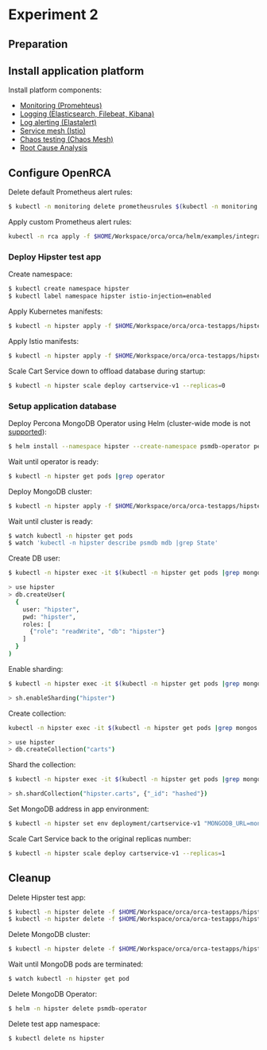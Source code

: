 # Experiment 2

## Preparation

## Install application platform

Install platform components:

- [Monitoring (Promehteus)](prometheus.md)
- [Logging (Elasticsearch, Filebeat, Kibana)](efk.md)
- [Log alerting (Elastalert)](elastlaert.md)
- [Service mesh (Istio)](istio.md)
- [Chaos testing (Chaos Mesh)](chaos-mesh.md)
- [Root Cause Analysis](orca.md)

## Configure OpenRCA

Delete default Prometheus alert rules:

```bash
$ kubectl -n monitoring delete prometheusrules $(kubectl -n monitoring get prometheusrules |awk '{print $1}')
```

Apply custom Prometheus alert rules:

```bash
kubectl -n rca apply -f $HOME/Workspace/orca/orca/helm/examples/integrations/prometheus/rules.yaml
```

### Deploy Hipster test app

Create namespace:

```bash
$ kubectl create namespace hipster
$ kubectl label namespace hipster istio-injection=enabled
```

Apply Kubernetes manifests:

```bash
$ kubectl -n hipster apply -f $HOME/Workspace/orca/orca-testapps/hipster/kubernetes-manifests.yaml
```

Apply Istio manifests:

```bash
$ kubectl -n hipster apply -f $HOME/Workspace/orca/orca-testapps/hipster/istio-manifests.yaml
```

Scale Cart Service down to offload database during startup:

```bash
$ kubectl -n hipster scale deploy cartservice-v1 --replicas=0
```

### Setup application database

Deploy Percona MongoDB Operator using Helm (cluster-wide mode is not [supported](https://jira.percona.com/browse/K8SPSMDB-203)):

```bash
$ helm install --namespace hipster --create-namespace psmdb-operator percona/psmdb-operator --version 1.9.0 --set nodeSelector.role=exp-subject
```

Wait until operator is ready:

```bash
$ kubectl -n hipster get pods |grep operator
```

Deploy MongoDB cluster:

```bash
$ kubectl -n hipster apply -f $HOME/Workspace/orca/orca-testapps/hipster/mongodb-manifests.yaml
```

Wait until cluster is ready:

```bash
$ watch kubectl -n hipster get pods
$ watch 'kubectl -n hipster describe psmdb mdb |grep State'
```

Create DB user:

```bash
$ kubectl -n hipster exec -it $(kubectl -n hipster get pods |grep mongos |head -n1 |awk '{print $1}') -- mongo -u userAdmin -p userAdmin123456 --authenticationDatabase admin

> use hipster
> db.createUser(
  {
    user: "hipster",
    pwd: "hipster",
    roles: [
      {"role": "readWrite", "db": "hipster"}
    ]
  }
)
```

Enable sharding:

```bash
$ kubectl -n hipster exec -it $(kubectl -n hipster get pods |grep mongos |head -n1 |awk '{print $1}') -- mongo -u clusterAdmin -p clusterAdmin123456 --authenticationDatabase admin

> sh.enableSharding("hipster")
```

Create collection:

```bash
kubectl -n hipster exec -it $(kubectl -n hipster get pods |grep mongos |head -n1 |awk '{print $1}') -- mongo -u hipster -p hipster --authenticationDatabase hipster

> use hipster
> db.createCollection("carts")
```

Shard the collection:

```bash
$ kubectl -n hipster exec -it $(kubectl -n hipster get pods |grep mongos |head -n1 |awk '{print $1}') -- mongo -u clusterAdmin -p clusterAdmin123456 --authenticationDatabase admin

> sh.shardCollection("hipster.carts", {"_id": "hashed"})
```

Set MongoDB address in app environment:

```bash
$ kubectl -n hipster set env deployment/cartservice-v1 "MONGODB_URL=mongodb://hipster:hipster@mdb-mongos.hipster:27017/hipster"
```

Scale Cart Service back to the original replicas number:

```bash
$ kubectl -n hipster scale deploy cartservice-v1 --replicas=1
```

## Cleanup

Delete Hipster test app:

```bash
$ kubectl -n hipster delete -f $HOME/Workspace/orca/orca-testapps/hipster/kubernetes-manifests.yaml
$ kubectl -n hipster delete -f $HOME/Workspace/orca/orca-testapps/hipster/istio-manifests.yaml
```

Delete MongoDB cluster:

```bash
$ kubectl -n hipster delete -f $HOME/Workspace/orca/orca-testapps/hipster/mongodb-manifests.yaml
```

Wait until MongoDB pods are terminated:

```bash
$ watch kubectl -n hipster get pod
```

Delete MongoDB Operator:

```bash
$ helm -n hipster delete psmdb-operator
```

Delete test app namespace:

```bash
$ kubectl delete ns hipster
```
